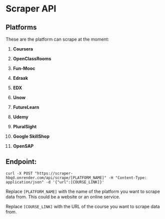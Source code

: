 # Scraper API

## Platforms

These are the platform can scrape at the moment:

1. **Coursera**

2. **OpenClassRooms**

3. **Fun-Mooc**

4. **Edraak**

5. **EDX**

6. **Unow**

7. **FutureLearn**

8. **Udemy**

9. **PluralSight**

10. **Google SkillShop**

11. **OpenSAP**

## Endpoint:

```curl
curl -X POST "https://scraper-hbqd.onrender.com/api/scrape/[PLATFORM_NAME]" -H "Content-Type: application/json" -d '{"url":[COURSE_LINK]}'
```

Replace `[PLATFORM_NAME]` with the name of the platform you want to scrape data from. This could be a website or an online service.

Replace `[COURSE_LINK]` with the URL of the course you want to scrape data from.
